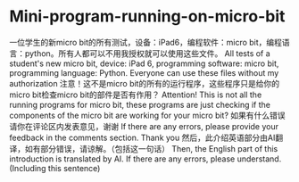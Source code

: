 # Mini-program-running-on-micro-bit
一位学生的新micro bit的所有测试，设备：iPad6，编程软件：micro bit，编程语言：python。所有人都可以不用我授权就可以使用这些文件。
All tests of a student's new micro bit, device: iPad 6, programming software: micro bit, programming language: Python. Everyone can use these files without my authorization
注意！这不是micro bit的所有的运行程序，这些程序只是给你的micro bit检查micro bit的部件是否有作用？
Attention! This is not all the running programs for micro bit, these programs are just checking if the components of the micro bit are working for your micro bit?
如果有什么错误请你在评论区内发表意见，谢谢
If there are any errors, please provide your feedback in the comments section. Thank you
然后，此介绍英语部分由AI翻译，如有部分错误，请谅解。（包括这一句话）
Then, the English part of this introduction is translated by AI. If there are any errors, please understand. (Including this sentence)
